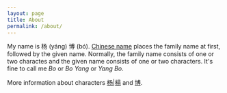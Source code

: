 ```yaml
---
layout: page
title: About
permalink: /about/
---
```


My name is 杨 (yáng) 博 (bó). [Chinese name](https://en.wikipedia.org/wiki/Chinese_name) places the family name at first, followed by the given name. Normally, the family name consists of one or two charactes and the given name consists of one or two characters. It's fine to call me _Bo_ or _Bo Yang_ or _Yang Bo_. 

More information about characters [杨\|楊](https://en.wiktionary.org/wiki/%E6%A5%8A) and [博](https://en.wiktionary.org/wiki/%E5%8D%9A). 